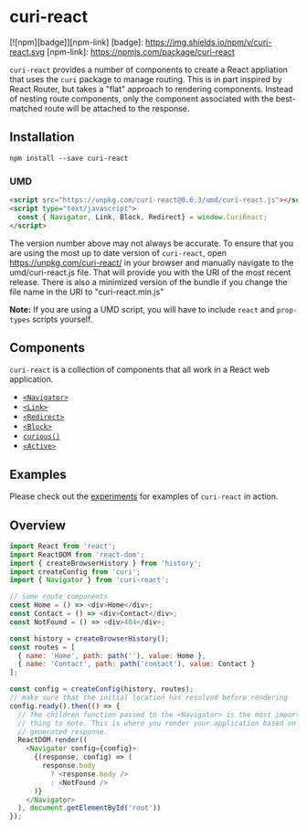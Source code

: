 # curi-react

[![npm][badge]][npm-link]
[badge]: https://img.shields.io/npm/v/curi-react.svg
[npm-link]: https://npmjs.com/package/curi-react

`curi-react` provides a number of components to create a React appliation that uses the `curi` package to manage routing. This is in part inspired by React Router, but takes a "flat" approach to rendering components. Instead of nesting route components, only the component associated with the best-matched route will be attached to the response.

## Installation

```
npm install --save curi-react
```

### UMD

```html
<script src="https://unpkg.com/curi-react@0.6.3/umd/curi-react.js"></script>
<script type="text/javascript">
  const { Navigator, Link, Block, Redirect} = window.CuriReact;
</script>
```

The version number above may not always be accurate. To ensure that you are using the most
up to date version of `curi-react`, open https://unpkg.com/curi-react/ in your
browser and manually navigate to the umd/curi-react.js file. That will provide you
with the URI of the most recent release. There is also a minimized version of the bundle
if you change the file name in the URI to "curi-react.min.js"

**Note:** If you are using a UMD script, you will have to include `react` and `prop-types` scripts yourself.


## Components

`curi-react` is a collection of components that all work in a React web application.

* [`<Navigator>`](../curi-react-navigator)
* [`<Link>`](../curi-react-link)
* [`<Redirect>`](../curi-react-redirect)
* [`<Block>`](../curi-react-block)
* [`curious()`](../curi-react-curious)
* [`<Active>`](../curi-react-active)

## Examples

Please check out the [experiments](../curi-experiments) for examples of `curi-react` in action.

## Overview

```js
import React from 'react';
import ReactDOM from 'react-dom';
import { createBrowserHistory } from 'history';
import createConfig from 'curi';
import { Navigator } from 'curi-react';

// some route components
const Home = () => <div>Home</div>;
const Contact = () => <div>Contact</div>;
const NotFound = () => <div>404</div>;

const history = createBrowserHistory();
const routes = [
  { name: 'Home', path: path(''), value: Home },
  { name: 'Contact', path: path('contact'), value: Contact }
];

const config = createConfig(history, routes);
// make sure that the initial location has resolved before rendering
config.ready().then(() => {
  // The children function passed to the <Navigator> is the most important
  // thing to note. This is where you render your application based on the
  // generated response.
  ReactDOM.render((
    <Navigator config={config}>
      {(response, config) => (
        response.body
          ? <response.body />
          : <NotFound />
      )}
    </Navigator>
  ), document.getElementById('root'))
});
```
